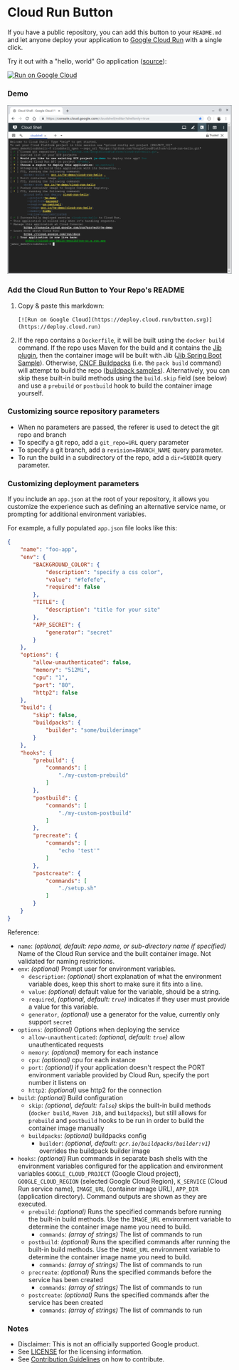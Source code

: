 # Cloud Run Button

If you have a public repository, you can add this button to your `README.md` and
let anyone deploy your application to [Google Cloud Run][run] with a single
click.

[run]: https://cloud.google.com/run

Try it out with a "hello, world" Go application ([source](https://github.com/GoogleCloudPlatform/cloud-run-hello)):

[![Run on Google
Cloud](https://deploy.cloud.run/button.svg)](https://deploy.cloud.run/?git_repo=https://github.com/GoogleCloudPlatform/cloud-run-hello.git)

### Demo

[![Cloud Run Button Demo](assets/cloud-run-button.png)](https://storage.googleapis.com/cloudrun/cloud-run-button.gif)

### Add the Cloud Run Button to Your Repo's README

1. Copy & paste this markdown:

    ```text
    [![Run on Google Cloud](https://deploy.cloud.run/button.svg)](https://deploy.cloud.run)
    ```

1. If the repo contains a `Dockerfile`, it will be built using the `docker build` command.  If the repo uses Maven for
   the build and it contains the [Jib plugin](https://github.com/GoogleContainerTools/jib/tree/master/jib-maven-plugin),
   then the container image will be built with Jib
   ([Jib Spring Boot Sample](https://github.com/GoogleContainerTools/jib/tree/master/examples/spring-boot)).  Otherwise,
   [CNCF Buildpacks](https://buildpacks.io/) (i.e. the `pack build` command) will attempt to build the repo
   ([buildpack samples][buildpack-samples]).  Alternatively, you can skip these built-in build methods using the
   `build.skip` field (see below) and use a `prebuild` or `postbuild` hook to build the container image yourself.

[buildpack-samples]: https://github.com/GoogleCloudPlatform/buildpack-samples

### Customizing source repository parameters

- When no parameters are passed, the referer is used to detect the git repo and branch
- To specify a git repo, add a `git_repo=URL` query parameter
- To specify a git branch, add a `revision=BRANCH_NAME` query parameter.
- To run the build in a subdirectory of the repo, add a `dir=SUBDIR` query parameter.


### Customizing deployment parameters

If you include an `app.json` at the root of your repository, it allows you
customize the experience such as defining an alternative service name, or
prompting for additional environment variables.

For example, a fully populated `app.json` file looks like this:

```json
{
    "name": "foo-app",
    "env": {
        "BACKGROUND_COLOR": {
            "description": "specify a css color",
            "value": "#fefefe",
            "required": false
        },
        "TITLE": {
            "description": "title for your site"
        },
        "APP_SECRET": {
            "generator": "secret"
        }
    },
    "options": {
        "allow-unauthenticated": false,
        "memory": "512Mi",
        "cpu": "1",
        "port": "80",
        "http2": false
    },
    "build": {
        "skip": false,
        "buildpacks": {
            "builder": "some/builderimage"
        }
    },
    "hooks": {
        "prebuild": {
            "commands": [
                "./my-custom-prebuild"
            ]
        },
        "postbuild": {
            "commands": [
                "./my-custom-postbuild"
            ]
        },
        "precreate": {
            "commands": [
                "echo 'test'"
            ]
        },
        "postcreate": {
            "commands": [
                "./setup.sh"
            ]
        }
    }
}
```

Reference:

- `name`: _(optional, default: repo name, or sub-directory name if specified)_
  Name of the Cloud Run service and the built container image. Not validated for
  naming restrictions.
- `env`: _(optional)_ Prompt user for environment variables.
  - `description`:  _(optional)_ short explanation of what the environment
    variable does, keep this short to make sure it fits into a line.
  - `value`: _(optional)_ default value for the variable, should be a string.
  - `required`, _(optional, default: `true`)_ indicates if they user must provide
    a value for this variable.
  - `generator`, _(optional)_ use a generator for the value, currently only support `secret`
- `options`: _(optional)_ Options when deploying the service
  - `allow-unauthenticated`: _(optional, default: `true`)_ allow unauthenticated requests
  - `memory`: _(optional)_ memory for each instance
  - `cpu`: _(optional)_ cpu for each instance
  - `port`: _(optional)_ if your application doesn't respect the PORT environment
    variable provided by Cloud Run, specify the port number it listens on
  - `http2`: _(optional)_ use http2 for the connection
- `build`: _(optional)_ Build configuration
  - `skip`: _(optional, default: `false`)_ skips the built-in build methods (`docker build`, `Maven Jib`, and
 `buildpacks`), but still allows for `prebuild` and `postbuild` hooks to be run in order to build the container image
 manually
  - `buildpacks`: _(optional)_ buildpacks config
    - `builder`: _(optional, default: `gcr.io/buildpacks/builder:v1`)_ overrides the buildpack builder image
- `hooks`: _(optional)_ Run commands in separate bash shells with the environment variables configured for the
  application and environment variables `GOOGLE_CLOUD_PROJECT` (Google Cloud project), `GOOGLE_CLOUD_REGION`
  (selected Google Cloud Region), `K_SERVICE` (Cloud Run service name), `IMAGE_URL` (container image URL), `APP_DIR`
  (application directory). Command outputs are shown as they are executed.
  - `prebuild`: _(optional)_ Runs the specified commands before running the built-in build methods. Use the `IMAGE_URL`
    environment variable to determine the container image name you need to build.
    - `commands`: _(array of strings)_ The list of commands to run
  - `postbuild`: _(optional)_ Runs the specified commands after running the built-in build methods. Use the `IMAGE_URL`
    environment variable to determine the container image name you need to build.
    - `commands`: _(array of strings)_ The list of commands to run
  - `precreate`: _(optional)_ Runs the specified commands before the service has been created
    - `commands`: _(array of strings)_ The list of commands to run
  - `postcreate`: _(optional)_ Runs the specified commands after the service has been created
    - `commands`: _(array of strings)_ The list of commands to run

### Notes

- Disclaimer: This is not an officially supported Google product.
- See [LICENSE](./LICENSE) for the licensing information.
- See [Contribution Guidelines](./CONTRIBUTING.md) on how to contribute.

